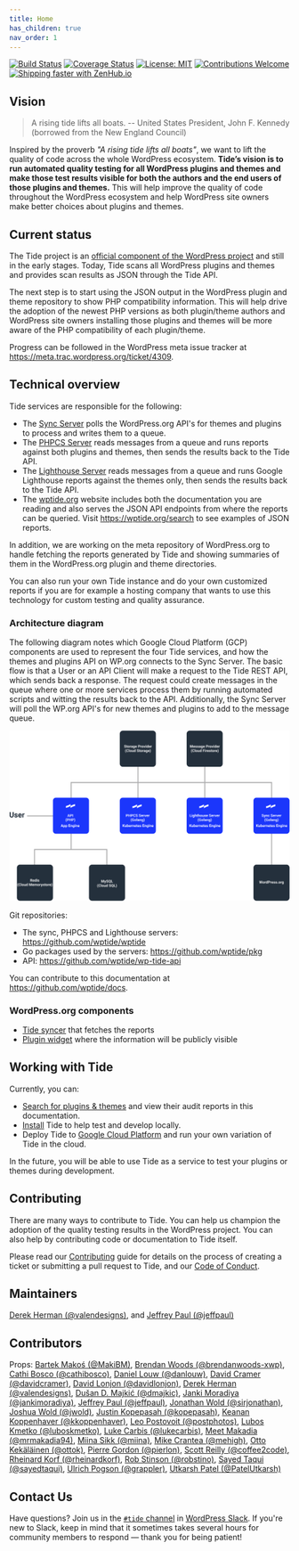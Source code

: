 ```yaml
---
title: Home
has_children: true
nav_order: 1
---
```


[![Build Status](https://travis-ci.org/wptide/wptide.svg?branch=develop)](https://travis-ci.org/wptide/wptide) [![Coverage Status](https://coveralls.io/repos/github/wptide/wptide/badge.svg?branch=develop)](https://coveralls.io/github/wptide/wptide?branch=develop) [![License: MIT](https://img.shields.io/badge/License-MIT-blue.svg)](license.md) [![Contributions Welcome](https://img.shields.io/badge/contributions-welcome-brightgreen.svg?style=flat)](contributing.md) [![Shipping faster with ZenHub.io](https://img.shields.io/badge/Shipping_faster_with-ZenHub.io-6567bd.svg?style=flat)](https://www.zenhub.com/)

## Vision

> A rising tide lifts all boats. -- United States President, John F. Kennedy (borrowed from the New England Council)

Inspired by the proverb _"A rising tide lifts all boats"_, we want to lift the quality of code across the whole WordPress ecosystem. **Tide’s vision is to run automated quality testing for all WordPress plugins and themes and make those test results visible for both the authors and the end users of those plugins and themes.** This will help improve the quality of code throughout the WordPress ecosystem and help WordPress site owners make better choices about plugins and themes.


## Current status

The Tide project is an [official component of the WordPress project](https://make.wordpress.org/tide/) and still in the early stages. Today, Tide scans all WordPress plugins and themes and provides scan results as JSON through the Tide API.

The next step is to start using the JSON output in the WordPress plugin and theme repository to show PHP compatibility information. This will help drive the adoption of the newest PHP versions as both plugin/theme authors and WordPress site owners installing those plugins and themes will be more aware of the PHP compatibility of each plugin/theme.

Progress can be followed in the WordPress meta issue tracker at https://meta.trac.wordpress.org/ticket/4309.

## Technical overview

Tide services are responsible for the following:

* The [Sync Server](services/sync-server.md) polls the WordPress.org API's for themes and plugins to process and writes them to a queue.
* The [PHPCS Server](services/phpcs-server.md) reads messages from a queue and runs reports against both plugins and themes, then sends the results back to the Tide API.
* The [Lighthouse Server](services/lighthouse-server.md) reads messages from a queue and runs Google Lighthouse reports against the themes only, then sends the results back to the Tide API.
* The [wptide.org](https://wptide.org) website includes both the documentation you are reading and also serves the JSON API endpoints from where the reports can be queried. Visit https://wptide.org/search to see examples of JSON reports.

In addition, we are working on the meta repository of WordPress.org to handle fetching the reports generated by Tide and showing summaries of them in the WordPress.org plugin and theme directories.

You can also run your own Tide instance and do your own customized reports if you are for example a hosting company that wants to use this technology for custom testing and quality assurance.

### Architecture diagram

The following diagram notes which Google Cloud Platform (GCP) components are used to represent the four Tide services, and how the themes and plugins API on WP.org connects to the Sync Server. The basic flow is that a User or an API Client will make a request to the Tide REST API, which sends back a response. The request could create messages in the queue where one or more services process them by running automated scripts and witting the results back to the API. Additionally, the Sync Server will poll the WP.org API's for new themes and plugins to add to the message queue.

![](images/architecture-diagram.png)

Git repositories:
- The sync, PHPCS and Lighthouse servers: https://github.com/wptide/wptide
- Go packages used by the servers: https://github.com/wptide/pkg
- API: https://github.com/wptide/wp-tide-api

You can contribute to this documentation at https://github.com/wptide/docs.

### WordPress.org components

* [Tide syncer](https://meta.trac.wordpress.org/browser/sites/trunk/wordpress.org/public_html/wp-content/plugins/plugin-directory/jobs/class-tide-sync.php) that fetches the reports
* [Plugin widget](https://meta.trac.wordpress.org/browser/sites/trunk/wordpress.org/public_html/wp-content/plugins/plugin-directory/widgets/class-meta.php) where the information will be publicly visible

## Working with Tide

Currently, you can:

* [Search for plugins & themes](search.md) and view their audit reports in this documentation.
* [Install](installation/index.md) Tide to help test and develop locally.
* Deploy Tide to [Google Cloud Platform](gcp/index.md) and run your own variation of Tide in the cloud.

In the future, you will be able to use Tide as a service to test your plugins or themes during development.

## Contributing

There are many ways to contribute to Tide. You can help us champion the adoption of the quality testing results in the WordPress project. You can also help by contributing code or documentation to Tide itself.

Please read our [Contributing](contributing.md) guide for details on the process of creating a ticket or submitting a pull request to Tide, and our [Code of Conduct](code-of-conduct.md).

## Maintainers

[Derek Herman (@valendesigns)](https://github.com/valendesigns), and
[Jeffrey Paul (@jeffpaul)](https://github.com/jeffpaul)

## Contributors

Props: [Bartek Makoś (@MakiBM)](https://github.com/MakiBM),
[Brendan Woods (@brendanwoods-xwp)](https://github.com/brendanwoods-xwp),
[Cathi Bosco (@cathibosco)](https://github.com/cathibosco),
[Daniel Louw (@danlouw)](https://github.com/danlouw),
[David Cramer (@davidcramer)](https://github.com/davidcramer),
[David Lonjon (@davidlonjon)](https://github.com/davidlonjon),
[Derek Herman (@valendesigns)](https://github.com/valendesigns),
[Dušan D. Majkić (@dmajkic)](https://github.com/dmajkic),
[Janki Moradiya (@jankimoradiya)](https://github.com/jankimoradiya),
[Jeffrey Paul (@jeffpaul)](https://github.com/jeffpaul),
[Jonathan Wold (@sirjonathan)](https://github.com/sirjonathan),
[Joshua Wold (@jwold)](https://github.com/jwold),
[Justin Kopepasah (@kopepasah)](https://github.com/kopepasah),
[Keanan Koppenhaver (@kkoppenhaver)](https://github.com/kkoppenhaver),
[Leo Postovoit (@postphotos)](https://github.com/postphotos),
[Lubos Kmetko (@luboskmetko)](https://github.com/luboskmetko),
[Luke Carbis (@lukecarbis)](https://github.com/lukecarbis),
[Meet Makadia (@mrmakadia94)](https://github.com/mrmakadia94),
[Miina Sikk (@miina)](https://github.com/miina),
[Mike Crantea (@mehigh)](https://github.com/mehigh),
[Otto Kekäläinen (@ottok)](https://github.com/ottok),
[Pierre Gordon (@pierlon)](https://github.com/pierlon),
[Scott Reilly (@coffee2code)](https://github.com/coffee2code),
[Rheinard Korf (@rheinardkorf)](https://github.com/rheinardkorf),
[Rob Stinson (@robstino)](https://github.com/robstino),
[Sayed Taqui (@sayedtaqui)](https://github.com/sayedtaqui),
[Ulrich Pogson (@grappler)](https://github.com/grappler),
[Utkarsh Patel (@PatelUtkarsh)](https://github.com/PatelUtkarsh)

## Contact Us

Have questions? Join us in the [`#tide` channel](https://wordpress.slack.com/messages/C7TK8FBUJ/) in [WordPress Slack](https://make.wordpress.org/chat/). If you're new to Slack, keep in mind that it sometimes takes several hours for community members to respond — thank you for being patient!

